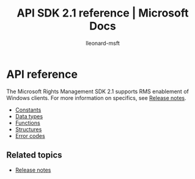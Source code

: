 ﻿---
# required metadata

title: API SDK 2.1 reference | Microsoft Docs
description: Azure Information Protection SDK 2.1 supports RMS enablement of Windows clients.
keywords:
author: lleonard-msft
ms.author: alleonar
manager: mbaldwin
ms.date: 02/23/2017
ms.topic: article
ms.prod:
ms.service: information-protection
ms.technology: techgroup-identity
ms.assetid: 6dcfa840-026b-4728-b53c-2c9c730fcf84
# optional metadata

#ROBOTS:
audience: developer
#ms.devlang:
ms.reviewer: shubhamp
ms.suite: ems
#ms.tgt_pltfrm:
#ms.custom:

---

# API reference

The Microsoft Rights Management SDK 2.1 supports RMS enablement of Windows clients. For more information on specifics, see [Release notes](release-notes-rtm.md).
- [Constants](https://msdn.microsoft.com/library/hh535291.aspx)
- [Data types](https://msdn.microsoft.com/library/hh535288.aspx)
- [Functions](https://msdn.microsoft.com/library/hh535289.aspx)
- [Structures](https://msdn.microsoft.com/library/hh535294.aspx)
- [Error codes](https://msdn.microsoft.com/library/hh535248.aspx)



## Related topics

* [Release notes](release-notes-rtm.md)
